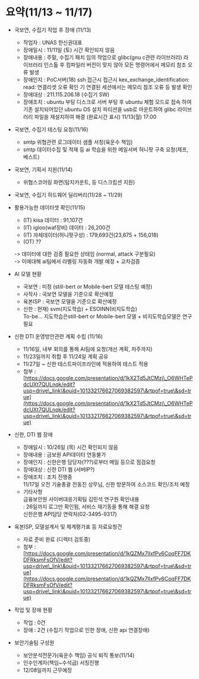# 요약(11/13 \~ 11/17)



* 국보연, 수집기 작업 후 장애 (11/13)
  * 작업자 : UNAS 한신권대표
  * 장애일시 : 11/11일 (토) 시간 확인되지 않음
  * 장애내용 : 주말, 수집기 패치 임의 작업으로 glibc(gnu c관련 라이브러리) 라이브러리 인스톨 후 컴파일러 버전이 맞지 않아 모든 명령어에서 메모리 참조 오류 발생
  * 장애인지 : PoC서버(18) ssh 접근시 접근시 kex\_exchange\_identification: read: 연결리셋 오류 확인 기 연결된 세션에서는 메모리 참조 오류 등 발생 확인
  * 장애대상 : 211.115.206.18 (수집기 SW)
  * 장애조치 : ubuntu 부팅 디스크로 서버 부팅 후 ubuntu 체험 모드로 접속 하여 기존 설치되어있던 ubuntu OS 설치 파티션을 usb로 마운트하여 glibc 라이브러리 파일을 재설치하여 해결 (완료시간 표시) 11/13(월) 17:00
* 국보연, 수집기 테스팅 요청(11/16)
  * smtp 위협관련 로그데이터 샘플 서칭(육운수 책임)
  * smtp 데이터수집 및 적재 등 ai 학습을 위한 메일서버 허니팟 구축 요청(제프, 베스트)
* 국보연, 기획서 지원(11/14)
  * 위협스코어링 화면(탐지카운트, 등 디스크립션 지원)
* 국보연, 수집기 하드웨어 딜리버리(11/28 \~ 11/29)



*   활용가능한  데이터셋  확인(11/15)

    * (IT) kisa 데이터 : 91,107건
    * (IT) igloo(waf장비) 데이터 : 26,200건
    * (IT) 자체데이터(허니팟구성) : 179,693건(23,675 + 156,018)
    * (OT) ??

    \-> 데이터에 대한 검증 필요한 상태임   (normal, attack 구분필요)\
    \-> 이에대해 ai팀에서 라벨링 자동화 개발 예정 + 교차검증



* AI 모델 현황
  * 국보연 : 미정 (still-bert or Mobile-bert 모델   테스팅  예정)
  * 사작사 : 국보연 모델을 기준으로 확산예정
  * 육본ISP : 국보연 모델을 기준으로 확산예정
  * 신한 : 현재) svm(지도학습) + ESOINN(비지도학습)\
    &#x20;         To-be... 지도학습은still-bert or Mobile-bert 모델 + 비지도학습모델은 연구필요



*   신한 DTI 운영방안관련 계획 수립 (11/16)

    * 11/16일, 내부 회의를 통해 AI팀에 요청(개선 계획, 차주까지)
    * 11/23일까지 취합 후 11/24일 계획 공유
    * 11/27일 \~ 신한 테스트파이프라인에 적용하여 테스트 적용
    * 첨부 : [https://docs.google.com/presentation/d/1kX2Td5JtCMzj\_O6WHTePdcUXt7QULnqk/edit?usp=drive\_link\&ouid=101332176627069382597\&rtpof=true\&sd=true](https://docs.google.com/presentation/d/1kX2Td5JtCMzj\_O6WHTePdcUXt7QULnqk/edit?usp=drive\_link\&ouid=101332176627069382597\&rtpof=true\&sd=true)


* 신한, DTI 웹 장애
  * 장애일시 : 10/26일 (목) 시간 확인되지 않음
  * 장애내용 : 금보원 API데이터 연동불가
  * 장애인지 : 신한은행 담당자(???)로부터 메일 등으로 점검요청
  * 장애대상 : 신한 DTI 웹 (서버IP?)
  * 장애조치 : 조치 진행중\
    11/17일 오전 기술총괄 전동진 상무님, 신한 방문하여 소스코드 확인/조치 예정
  * 기타사항 \
    금융보안원 사이버대응기획팀 김민석  연구원 확인내용\
    :  26일까지 로그만 확인됨, 서비스 재기동을 통해 해결 요청        \
    신한은행 API담당 연락처(02-3495-9317)



* 육본ISP, 모델설계서 및 체계평가표 등 자료요청건
  * 자료 준비 완료 (디렉터 검토중)
  * 첨부 : [https://docs.google.com/presentation/d/1kQZMx7llxfPv6CoqFF7DKDFRksmFsOfV/edit?usp=drive\_link\&ouid=101332176627069382597\&rtpof=true\&sd=true](https://docs.google.com/presentation/d/1kQZMx7llxfPv6CoqFF7DKDFRksmFsOfV/edit?usp=drive\_link\&ouid=101332176627069382597\&rtpof=true\&sd=true)



* 작업 및 장애 현황
  * 작업 : 0건
  * 장애 : 2건 (수집기  작업으로 인한 장애,   신한 api 연결장애)



* 보안기술팀 구성원
  * 보안분석전문가(육운수 책임) 공식 퇴직 통보(11/14)
  * 인수인계자(책임\~수석급) 서칭진행
  * 12/08일까지 근무예정



